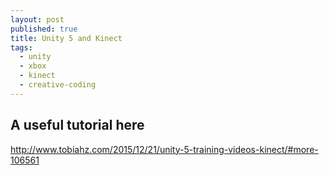 ```yaml
---
layout: post
published: true
title: Unity 5 and Kinect
tags:
  - unity
  - xbox
  - kinect
  - creative-coding
---
```

## A useful tutorial here

http://www.tobiahz.com/2015/12/21/unity-5-training-videos-kinect/#more-106561
